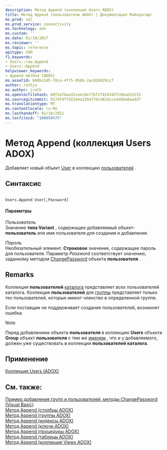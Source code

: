 ```yaml
---
description: Метод Append (коллекция Users ADOX)
title: Метод Append (пользователи ADOX) | Документация Майкрософт
ms.prod: sql
ms.prod_service: connectivity
ms.technology: ado
ms.custom: ''
ms.date: 01/19/2017
ms.reviewer: ''
ms.topic: reference
apitype: COM
f1_keywords:
- Users::raw_Append
- Users::Append
helpviewer_keywords:
- Append method [ADOX]
ms.assetid: b80bc5d5-78ca-4f75-956b-2ac658029cc7
author: rothja
ms.author: jroth
ms.openlocfilehash: 6df2a76aa32ceec8e77bf27424345fc6bae52233
ms.sourcegitcommit: 917df4ffd22e4a229af7dc481dcce3ebba0aa4d7
ms.translationtype: MT
ms.contentlocale: ru-RU
ms.lasthandoff: 02/10/2021
ms.locfileid: "100050475"
---
```

# <a name="append-method-adox-users"></a>Метод Append (коллекция Users ADOX)
Добавляет новый объект [User](./user-object-adox.md) в коллекцию [пользователей](./users-collection-adox.md) .  
  
## <a name="syntax"></a>Синтаксис  
  
```  
  
Users.Append User[,Password]  
```  
  
#### <a name="parameters"></a>Параметры  
 *Пользователь*  
 Значение **типа Variant** , содержащее добавляемый объект- **пользователь** или имя пользователя для создания и добавления.  
  
 *Пароль*  
 Необязательный элемент. **Строковое** значение, содержащее пароль для пользователя. Параметр *Password* соответствует значению, заданному методом [ChangePassword](./changepassword-method-adox.md) объекта **пользователя** .  
  
## <a name="remarks"></a>Remarks  
 Коллекция **пользователей** [каталога](./catalog-object-adox.md) представляет всех пользователей каталога. Коллекция **пользователей** для [группы](./group-object-adox.md) представляет только тех пользователей, которые имеют членство в определенной группе.  
  
 Если поставщик не поддерживает создание пользователей, возникнет ошибка.  
  
> [!NOTE]
>  Перед добавлением объекта **пользователя** в коллекцию **Users** объекта **Group** объект **пользователя** с тем же [именем](./name-property-adox.md) , что и у добавляемого, должен уже существовать в коллекции **пользователей** **каталога**.  
  
## <a name="applies-to"></a>Применение  
 [Коллекция Users (ADOX)](./users-collection-adox.md)  
  
## <a name="see-also"></a>См. также:  
 [Пример добавления групп и пользователей, методы ChangePassword (Visual Basic)](./groups-and-users-append-changepassword-methods-example-vb.md)   
 [Метод Append (столбцы ADOX)](./append-method-adox-columns.md)   
 [Метод Append (группы ADOX)](./append-method-adox-groups.md)   
 [Метод Append (индексы ADOX)](./append-method-adox-indexes.md)   
 [Метод Append (ключи ADOX)](./append-method-adox-keys.md)   
 [Метод Append (процедуры ADOX)](./append-method-adox-procedures.md)   
 [Метод Append (таблицы ADOX)](./append-method-adox-tables.md)   
 [Метод Append (коллекция Views ADOX)](./append-method-adox-views.md)